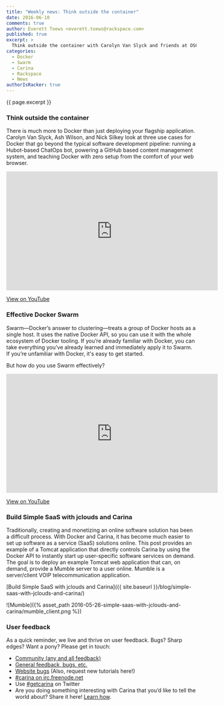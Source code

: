 ```yaml
---
title: "Weekly news: Think outside the container"
date: 2016-06-10
comments: true
author: Everett Toews <everett.toews@rackspace.com>
published: true
excerpt: >
  Think outside the container with Carolyn Van Slyck and friends at OSCON 2016. Build and deploy applications effectively on Docker Swarm with Everett Toews at OSCON 2016. And finally, learn how to build a simple SaaS with jclouds and Carina with Zack Shoylev.
categories:
  - Docker
  - Swarm
  - Carina
  - Rackspace
  - News
authorIsRacker: true
---
```


{{ page.excerpt }}

### Think outside the container

There is much more to Docker than just deploying your flagship application. Carolyn Van Slyck, Ash Wilson, and Nick Silkey look at three use cases for Docker that go beyond the typical software development pipeline: running a Hubot-based ChatOps bot, powering a GitHub based content management system, and teaching Docker with zero setup from the comfort of your web browser.

<iframe width="560" height="315" src="https://www.youtube.com/embed/B9bAWsCslqg" frameborder="0" allowfullscreen></iframe>

[View on YouTube](https://www.youtube.com/watch?v=B9bAWsCslqg)

### Effective Docker Swarm

Swarm—Docker’s answer to clustering—treats a group of Docker hosts as a single host. It uses the native Docker API, so you can use it with the whole ecosystem of Docker tooling. If you’re already familiar with Docker, you can take everything you’ve already learned and immediately apply it to Swarm. If you’re unfamiliar with Docker, it's easy to get started.

But how do you use Swarm effectively?

<iframe width="560" height="315" src="https://www.youtube.com/embed/FOs7UrGJnx8" frameborder="0" allowfullscreen></iframe>

[View on YouTube](https://www.youtube.com/watch?v=FOs7UrGJnx8)

### Build Simple SaaS with jclouds and Carina

Traditionally, creating and monetizing an online software solution has been a difficult process. With Docker and Carina, it has become much easier to set up software as a service (SaaS) solutions online. This post provides an example of a Tomcat application that directly controls Carina by using the Docker API to instantly start up user-specific software services on demand. The goal is to deploy an example Tomcat web application that can, on demand, provide a Mumble server to a user online. Mumble is a server/client VOIP telecommunication application.

[Build Simple SaaS with jclouds and Carina]({{ site.baseurl }}/blog/simple-saas-with-jclouds-and-carina/)

![Mumble]({% asset_path 2016-05-26-simple-saas-with-jclouds-and-carina/mumble_client.png %})

### User feedback

As a quick reminder, we live and thrive on user feedback. Bugs? Sharp edges? Want a pony? Please get in touch:

* [Community (any and all feedback)](https://community.getcarina.com/)
* [General feedback, bugs, etc.](https://github.com/getcarina/feedback)
* [Website bugs](https://github.com/getcarina/getcarina.com/issues) (Also, request new tutorials here!)
* [#carina on irc.freenode.net](https://botbot.me/freenode/carina/)
* Use [#getcarina](https://twitter.com/search?q=%23getcarina) on Twitter
* Are you doing something interesting with Carina that you’d like to tell the world about? Share it here! [Learn how](https://github.com/getcarina/getcarina.com/blob/master/CONTRIBUTING.md).
